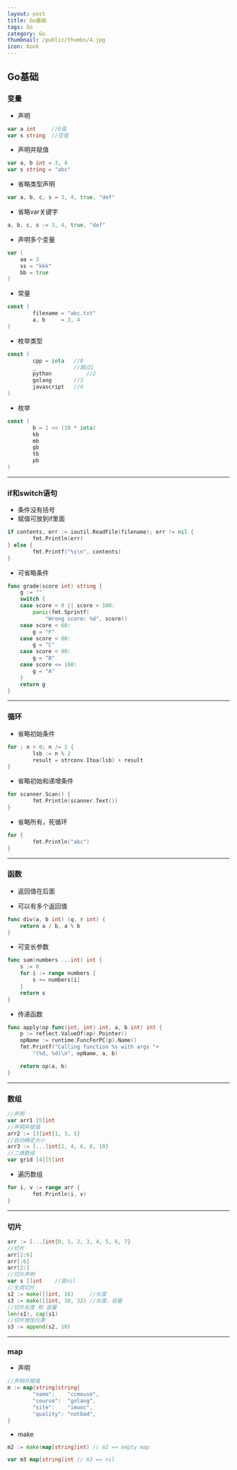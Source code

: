 ```yaml
---
layout: post
title: Go基础
tags: Go
category: Go
thumbnail: /public/thumbs/4.jpg
icon: book
---
```


## Go基础

<!--more-->

### 变量

+ 声明

~~~go
var a int     //0值
var s string  //空值
~~~

+ 声明并赋值

~~~go
var a, b int = 3, 4
var s string = "abc"
~~~

+ 省略类型声明

~~~go
var a, b, c, s = 3, 4, true, "def"
~~~

+ 省略var关键字

~~~go
a, b, c, s := 3, 4, true, "def"
~~~

+ 声明多个变量

~~~go
var (
	aa = 3
	ss = "kkk"
	bb = true
)
~~~

+ 常量

~~~go
const (
		filename = "abc.txt"
		a, b     = 3, 4
)
~~~

+ 枚举类型

~~~go
const (
		cpp = iota   //0
		_            //跳过1
		python			 //2
		golang       //3
		javascript   //4
)
~~~

+ 枚举

~~~go
const (
		b = 1 << (10 * iota)
		kb
		mb
		gb
		tb
		pb
)
~~~

----

### if和switch语句

+ 条件没有括号
+ 赋值可放到if里面

~~~go
if contents, err := ioutil.ReadFile(filename); err != nil {
		fmt.Println(err)
} else {
		fmt.Printf("%s\n", contents)
}
~~~



+ 可省略条件

~~~go
func grade(score int) string {
	g := ""
	switch {
	case score < 0 || score > 100:
		panic(fmt.Sprintf(
			"Wrong score: %d", score))
	case score < 60:
		g = "F"
	case score < 80:
		g = "C"
	case score < 90:
		g = "B"
	case score <= 100:
		g = "A"
	}
	return g
}
~~~



----

### 循环

+ 省略初始条件

~~~go
for ; n > 0; n /= 2 {
		lsb := n % 2
		result = strconv.Itoa(lsb) + result
}
~~~

+ 省略初始和递增条件

~~~go
for scanner.Scan() {
		fmt.Println(scanner.Text())
}
~~~

+ 省略所有，死循环

~~~go
for {
		fmt.Println("abc")
}
~~~



----

### 函数

- 返回值在后面

- 可以有多个返回值

~~~go
func div(a, b int) (q, r int) {
	return a / b, a % b
}
~~~

+ 可变长参数

~~~go
func sum(numbers ...int) int {
	s := 0
	for i := range numbers {
		s += numbers[i]
	}
	return s
}
~~~

+ 传递函数

~~~go
func apply(op func(int, int) int, a, b int) int {
	p := reflect.ValueOf(op).Pointer()
	opName := runtime.FuncForPC(p).Name()
	fmt.Printf("Calling function %s with args "+
		"(%d, %d)\n", opName, a, b)

	return op(a, b)
}
~~~



----

### 数组

~~~go
//声明
var arr1 [5]int
//声明并赋值
arr2 := [3]int{1, 3, 5}
//自动确定大小
arr3 := [...]int{2, 4, 6, 8, 10}
//二维数组
var grid [4][5]int
~~~

+ 遍历数组

~~~go
for i, v := range arr {
		fmt.Println(i, v)
}
~~~



----

### 切片

~~~go
arr := [...]int{0, 1, 2, 3, 4, 5, 6, 7}
//切片
arr[2:6]
arr[:6]
arr[2:]
//切片声明
var s []int    //是nil
//生成切片
s2 := make([]int, 16)     //长度
s3 := make([]int, 10, 32) //长度，容量
//切片长度 和 容量
len(s1), cap(s1)
//切片增加元素
s3 := append(s2, 10)
~~~



----

### map

+ 声明

~~~go
//声明并赋值
m := map[string]string{
		"name":    "ccmouse",
		"course":  "golang",
		"site":    "imooc",
		"quality": "notbad",
}
~~~

+ make

~~~go
m2 := make(map[string]int) // m2 == empty map

var m3 map[string]int // m3 == nil
~~~



